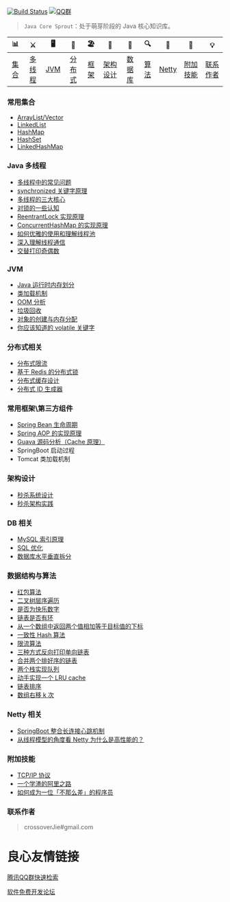 
   

  
 

[![Build Status](https://travis-ci.org/crossoverJie/JCSprout.svg?branch=master)](https://travis-ci.org/crossoverJie/JCSprout)
[![QQ群](https://img.shields.io/badge/QQ%E7%BE%A4-787381170-yellowgreen.svg)](https://jq.qq.com/?_wv=1027&k=5HPYvQk)

[qq0groupsvg]: https://img.shields.io/badge/QQ%E7%BE%A4-787381170-yellowgreen.svg
[qq0group]: https://jq.qq.com/?_wv=1027&k=5HPYvQk

  


> `Java Core Sprout`：处于萌芽阶段的 Java 核心知识库。


 


| 📊 |⚔️ | 🖥 | 🚏 | 🏖  | 🌁| 📮 | 🔍 | 🚀 | 🌈 |💡
| :--------: | :---------: | :---------: | :---------: | :---------: | :---------:| :---------: | :-------: | :-------:| :------:|:------:|
| [集合](#常用集合) | [多线程](#java-多线程)|[JVM](#jvm) | [分布式](#分布式相关) |[框架](#常用框架第三方组件)|[架构设计](#架构设计)| [数据库](#db-相关) |[算法](#数据结构与算法)|[Netty](#netty-相关)| [附加技能](#附加技能)|[联系作者](#联系作者) |



### 常用集合
- [ArrayList/Vector](http://u.720life.cn/g/54145d0471d91890860f7f8463c030466b5dbae56442eb2f53ca5fa8e3184a74effb167bd2fa18064e1969d9590b814c90e5dbdc5b4e68b59f4890caa9e494c48954401e43f8f8bd08ec9fd5e917ec99) 
- [LinkedList](http://u.720life.cn/g/54145d0471d91890860f7f8463c030466b5dbae56442eb2f53ca5fa8e3184a74effb167bd2fa18064e1969d9590b814cb8b55bb8383bf50f21e8367e6f9ea30a0be089d96ae1c01cf67bf0cf0db6d3c3) 
- [HashMap](http://u.720life.cn/g/54145d0471d91890860f7f8463c030466b5dbae56442eb2f53ca5fa8e3184a74effb167bd2fa18064e1969d9590b814cc351eb3795ffc3f7128852e4f476b4547a1a6b72d1e926cac3a896bcfd495387) 
- [HashSet](http://u.720life.cn/g/54145d0471d91890860f7f8463c030466b5dbae56442eb2f53ca5fa8e3184a74effb167bd2fa18064e1969d9590b814c3874c949e4423c1ccc2c11d56f4e2523920c69889a1094db0795333b01d5e59f) 
- [LinkedHashMap](http://u.720life.cn/g/54145d0471d91890860f7f8463c030466b5dbae56442eb2f53ca5fa8e3184a74effb167bd2fa18064e1969d9590b814c3874c949e4423c1ccc2c11d56f4e2523747f9811b8f6872619a6f20c0ef1f6038be22912f1879f59aafa06fdf935bed3) 

### Java 多线程
- [多线程中的常见问题](http://u.720life.cn/g/54145d0471d91890860f7f8463c030466b5dbae56442eb2f53ca5fa8e3184a74effb167bd2fa18064e1969d9590b814cf3002353176843548072c22dfda573308a364c52ba2d9bf801fd27380c029ee0) 
- [synchronized 关键字原理](http://u.720life.cn/g/54145d0471d91890860f7f8463c030466b5dbae56442eb2f53ca5fa8e3184a74effb167bd2fa18064e1969d9590b814cd7a37248a06e9fb6507f52b4a096d068fcd01f91b8688b343aec54398b377240) 
- [多线程的三大核心](http://u.720life.cn/g/54145d0471d91890860f7f8463c030466b5dbae56442eb2f53ca5fa8e3184a74effb167bd2fa18064e1969d9590b814c98423fd2ecc890c6e32e530d79baa9bb15612430df0b89a89f12a99908814fb7) 
- [对锁的一些认知](http://u.720life.cn/g/54145d0471d91890860f7f8463c030466b5dbae56442eb2f53ca5fa8e3184a74effb167bd2fa18064e1969d9590b814cc60d7e01dea3bcde2d5f72ad348cdce172a6a495f4af6fea49faba7c55c2fddd) 
- [ReentrantLock 实现原理 ](http://u.720life.cn/g/54145d0471d91890860f7f8463c030466b5dbae56442eb2f53ca5fa8e3184a74effb167bd2fa18064e1969d9590b814c55025f32984a7b323ed6cfc93b65755eb4379b0d4e0410ca19cfb9117765bd62) 
- [ConcurrentHashMap 的实现原理](http://u.720life.cn/g/54145d0471d91890860f7f8463c030466b5dbae56442eb2f53ca5fa8e3184a74effb167bd2fa18064e1969d9590b814c94eb1f15c91ef4aebeb5d961f4f654c50ef943a1c3cda80e3f8cb6f9df7eb663) 
- [如何优雅的使用和理解线程池](http://u.720life.cn/g/54145d0471d91890860f7f8463c030466b5dbae56442eb2f53ca5fa8e3184a74effb167bd2fa18064e1969d9590b814cb32922f303e09b13bef0a64b864471d6c515b1e4b32f3c3676abfbb356fb8928) 
- [深入理解线程通信](http://u.720life.cn/g/54145d0471d91890860f7f8463c030466b5dbae56442eb2f53ca5fa8e3184a74effb167bd2fa18064e1969d9590b814c2bdf55703dd6846acc9ce2ba2783dd330e49816d1c6a46e2faf0502d493dddff0a0ccca8730ead088095f6b3989cf045) 
- [交替打印奇偶数](http://u.720life.cn/g/54145d0471d91890860f7f8463c030466b5dbae56442eb2f53ca5fa8e3184a74effb167bd2fa18064e1969d9590b814ca7043862cc5d85c20e7a7b6283a495ee98164c3ff2a5828bc82f2eb430f4a89ffb6371dea7438a89842f3aa02e0cdfbdc6636e171e06148b5bf3a6abc720fa55) 

### JVM
- [Java 运行时内存划分](http://u.720life.cn/g/54145d0471d91890860f7f8463c030466b5dbae56442eb2f53ca5fa8e3184a74effb167bd2fa18064e1969d9590b814c30b297e2f0930ba22ab0b98ce249a5e15c10c31794b0596f5d47c79f53a5b679) 
-  [类加载机制](http://u.720life.cn/g/54145d0471d91890860f7f8463c030466b5dbae56442eb2f53ca5fa8e3184a74effb167bd2fa18064e1969d9590b814cf7dd72c5744808bdbcb08a70f8534c7b053b84ff7f94642a86fcc4d51faccfc5) 
-  [OOM 分析](http://u.720life.cn/g/54145d0471d91890860f7f8463c030466b5dbae56442eb2f53ca5fa8e3184a74effb167bd2fa18064e1969d9590b814c03fd67fe0653b9f32ba8a092b06bf6528aa5fe9f3a17b037eccef20fc1bbcaaf) 
- [垃圾回收](http://u.720life.cn/g/54145d0471d91890860f7f8463c030466b5dbae56442eb2f53ca5fa8e3184a74effb167bd2fa18064e1969d9590b814cd947533ecae9985ba0d09042372a56449247f7abd33cbb3b78fd0b27749ab138) 
- [对象的创建与内存分配](http://u.720life.cn/g/54145d0471d91890860f7f8463c030466b5dbae56442eb2f53ca5fa8e3184a74effb167bd2fa18064e1969d9590b814c37d5a067c3eb7950fb350541d47423b3f4832756600d3370e4b8ca91570120ad) 
- [你应该知道的 volatile 关键字](http://u.720life.cn/g/54145d0471d91890860f7f8463c030466b5dbae56442eb2f53ca5fa8e3184a74effb167bd2fa18064e1969d9590b814c2bdf55703dd6846acc9ce2ba2783dd3361f57af1acc1b291aac88497f668f906) 

### 分布式相关

- [分布式限流](http://u.720life.cn/g/798d72f648e463dd10bc16699978c39b059289d3e4a1e4ea071ec03556455343164d6449dd8fb139508b281aacc15b1d8c7ec31866ec7fa70482e6afdf20bde6) 
- [基于 Redis 的分布式锁](http://u.720life.cn/g/798d72f648e463dd10bc16699978c39b098d263f79520b1e0f92f2de5c5d1b66b026979a01d3adca9b84cee0a03f39318cbed5c885775d5d1767e52488a597050b3f578627e8153cd0b227d1d501939c) 
- [分布式缓存设计](http://u.720life.cn/g/54145d0471d91890860f7f8463c030466b5dbae56442eb2f53ca5fa8e3184a74effb167bd2fa18064e1969d9590b814cfb1715a5e037b57d939ef88088a03de203fe6e3271503861c1e3b0b977ddb115) 
- [分布式 ID 生成器](http://u.720life.cn/g/54145d0471d91890860f7f8463c030466b5dbae56442eb2f53ca5fa8e3184a74effb167bd2fa18064e1969d9590b814c4068cd2ac6162090944497a0770a259658a5399902b5041c2a0205f64fa4d817) 

### 常用框架\第三方组件

- [Spring Bean 生命周期](http://u.720life.cn/g/54145d0471d91890860f7f8463c030466b5dbae56442eb2f53ca5fa8e3184a74effb167bd2fa18064e1969d9590b814c6569352e6d8810b57608b6b13bc182bfb8c8d1dd96ffbdfc5e3d845228651c0715c3b806dd4e1fbc974f690a6b119a61) 
- [Spring AOP 的实现原理](http://u.720life.cn/g/54145d0471d91890860f7f8463c030466b5dbae56442eb2f53ca5fa8e3184a74effb167bd2fa18064e1969d9590b814c43c0fc7e084e1a98c9f160db082582578a60197ec1629b4be8b43faeee042cdf)  
- [Guava 源码分析（Cache 原理）](http://u.720life.cn/g/0d93994d133e1c72b62a7fe3bd088c3ce3ffde70b08cd4ac84a12f1fd664b9f5b92407a084c8964b6ef4e400d40c7606a13d641fb68a7c84d8b287b873887f48) 
- SpringBoot 启动过程
- Tomcat 类加载机制


### 架构设计
- [秒杀系统设计](http://u.720life.cn/g/54145d0471d91890860f7f8463c030466b5dbae56442eb2f53ca5fa8e3184a74effb167bd2fa18064e1969d9590b814ce615a625f7f4c123d65f09d2d30a43a5) 
- [秒杀架构实践](http://u.720life.cn/g/798d72f648e463dd10bc16699978c39b06b6e58e4fa26d368a79c64f6ea2013f59d2bad2d834ee4f0cf03c579b376ce6092ee95d324406c93dacbaa09bd45acc) 

### DB 相关

- [MySQL 索引原理](http://u.720life.cn/g/54145d0471d91890860f7f8463c030466b5dbae56442eb2f53ca5fa8e3184a74effb167bd2fa18064e1969d9590b814c340ce11089cb6a68b2cb95cf6e2e4939d9288da9f965d8186a31557379c6ca0b) 
- [SQL 优化](http://u.720life.cn/g/54145d0471d91890860f7f8463c030466b5dbae56442eb2f53ca5fa8e3184a74effb167bd2fa18064e1969d9590b814c32a276b866ad6826db8bad84f35b6263cc0ac0aff5e4a2485fd620e49771f7d4) 
- [数据库水平垂直拆分](http://u.720life.cn/g/54145d0471d91890860f7f8463c030466b5dbae56442eb2f53ca5fa8e3184a74effb167bd2fa18064e1969d9590b814c8b3d0cefa97013522aebccb98ef95c45e8350f8d0a1430701c78b62dff1541fa) 

### 数据结构与算法
- [红包算法](http://u.720life.cn/g/54145d0471d91890860f7f8463c030466b5dbae56442eb2f53ca5fa8e3184a74effb167bd2fa18064e1969d9590b814ca7043862cc5d85c20e7a7b6283a495ee98164c3ff2a5828bc82f2eb430f4a89fad6b21c2a10a2ca2befa181f7e108aa99ff854f67afb52e8de6e021abaf4447f) 
- [二叉树层序遍历](http://u.720life.cn/g/54145d0471d91890860f7f8463c030466b5dbae56442eb2f53ca5fa8e3184a74effb167bd2fa18064e1969d9590b814ca7043862cc5d85c20e7a7b6283a495ee98164c3ff2a5828bc82f2eb430f4a89f85396dfe19dcd85da6e5027d7d897147d86a681d71ee11864ee69898f3112cebe1b0410ae36c4d8c543cc07ce3350c1f) 
- [是否为快乐数字](http://u.720life.cn/g/54145d0471d91890860f7f8463c030466b5dbae56442eb2f53ca5fa8e3184a74effb167bd2fa18064e1969d9590b814ca7043862cc5d85c20e7a7b6283a495ee98164c3ff2a5828bc82f2eb430f4a89f4963212082e88ccf9fb3496a3f3013e6c7e61ab617bddaf2fcbafaf331d515bd13739bd431b67e97ffcfbb02cbb51d31) 
- [链表是否有环](http://u.720life.cn/g/54145d0471d91890860f7f8463c030466b5dbae56442eb2f53ca5fa8e3184a74effb167bd2fa18064e1969d9590b814ca7043862cc5d85c20e7a7b6283a495ee98164c3ff2a5828bc82f2eb430f4a89f719b85d39fdf28be3aaf7c7e3e6d0d6bbcc7adc60b8ef8efa331e83deb092e341f694d5423fa352e7585502ef459283e) 
- [从一个数组中返回两个值相加等于目标值的下标](http://u.720life.cn/g/54145d0471d91890860f7f8463c030466b5dbae56442eb2f53ca5fa8e3184a74effb167bd2fa18064e1969d9590b814ca7043862cc5d85c20e7a7b6283a495ee98164c3ff2a5828bc82f2eb430f4a89f793425045322f67b1806d50f6fd9a756b21256b24228f5f8168331587c2c0eca28c01713fdfa1784b7ad527c3b6c8b62) 
- [一致性 Hash 算法](http://u.720life.cn/g/54145d0471d91890860f7f8463c030466b5dbae56442eb2f53ca5fa8e3184a74effb167bd2fa18064e1969d9590b814cd6cd3d638486ecdf8ed7dea6a8df48749ad2d79f135acdbd1225159b95c9085a) 
- [限流算法](http://u.720life.cn/g/54145d0471d91890860f7f8463c030466b5dbae56442eb2f53ca5fa8e3184a74effb167bd2fa18064e1969d9590b814cfd2b151d32f181db8ed159672638d47d5e83650a9610d3616e7ee7c55cb1d6d8) 
- [三种方式反向打印单向链表](http://u.720life.cn/g/54145d0471d91890860f7f8463c030466b5dbae56442eb2f53ca5fa8e3184a74effb167bd2fa18064e1969d9590b814ca7043862cc5d85c20e7a7b6283a495ee98164c3ff2a5828bc82f2eb430f4a89f0050d6d367f5bdf5d35bc7551048650e1e69e4ae61256c44a83d73c84afaa100) 
- [合并两个排好序的链表](http://u.720life.cn/g/54145d0471d91890860f7f8463c030466b5dbae56442eb2f53ca5fa8e3184a74effb167bd2fa18064e1969d9590b814ca7043862cc5d85c20e7a7b6283a495ee98164c3ff2a5828bc82f2eb430f4a89f422eaddd413efdb1392630662d3af88f9d2eeefaca3ec2f0d444404273214a69ae81f20aaa1f529c9431b697b2132ea2) 
- [两个栈实现队列](http://u.720life.cn/g/54145d0471d91890860f7f8463c030466b5dbae56442eb2f53ca5fa8e3184a74effb167bd2fa18064e1969d9590b814ca7043862cc5d85c20e7a7b6283a495ee98164c3ff2a5828bc82f2eb430f4a89f793425045322f67b1806d50f6fd9a7561b6ec20ccc144864577835292d12bd3c) 
- [动手实现一个 LRU cache](http://u.720life.cn/g/798d72f648e463dd10bc16699978c39b059289d3e4a1e4ea071ec03556455343cc37809b92c49af99b8ce6e09922be8130c1b438065a9774cc8ea40090a7b55c) 
- [链表排序](./src/main/java/com/crossoverjie/algorithm/LinkedListMergeSort.java)
- [数组右移 k 次](./src/main/java/com/crossoverjie/algorithm/ArrayKShift.java)

### Netty 相关
- [SpringBoot 整合长连接心跳机制](http://u.720life.cn/g/0d93994d133e1c72b62a7fe3bd088c3c8a888edd168ba85196674b2b0beebde327bd3b51f9211e59385a9744a39b954b717589328214aca091242375329db5e4) 
- [从线程模型的角度看 Netty 为什么是高性能的？](http://u.720life.cn/g/0d93994d133e1c72b62a7fe3bd088c3c67a6f38da6ebf1b6c61f94f38a9874e71dddd8cadd0f66c12c1dae90905cff67b36e81c5fd43a389ea39b96a3742a3c2) 

### 附加技能

- [TCP/IP 协议](http://u.720life.cn/g/54145d0471d91890860f7f8463c030466b5dbae56442eb2f53ca5fa8e3184a74effb167bd2fa18064e1969d9590b814c23f05a947e7c51e78d9faf513089afc4cb53e557616d8aa2bdb698a93357f2c3) 
- [一个学渣的阿里之路](http://u.720life.cn/g/0d93994d133e1c72b62a7fe3bd088c3ce3ffde70b08cd4ac84a12f1fd664b9f510d0b2354af280bb2390e15122aa33a1f5efdfb58e9c677e84cb28b1468739762fd4ef3e1ab8ed85ff2aa4da11a97fe1) 
- [如何成为一位「不那么差」的程序员](http://u.720life.cn/g/0d93994d133e1c72b62a7fe3bd088c3c50d11587181f15bc2d5927ab5690fcb1436fd9009c025f1de6ce01837fec56c5eb35cf3e83496d6892e5ec0147c721ab7d64adce6b57956dd336c67677f560b7) 


### 联系作者

> crossoverJie#gmail.com

  



 # 良心友情链接

[腾讯QQ群快速检索](http://u.720life.cn/s/8cf73f7c)

[软件免费开发论坛](http://u.720life.cn/s/bbb01dc0)